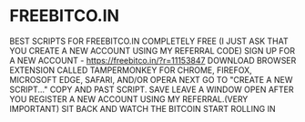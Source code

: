 # FREEBITCO.IN
BEST SCRIPTS FOR FREEBITCO.IN COMPLETELY FREE (I JUST ASK THAT YOU CREATE A NEW ACCOUNT USING MY REFERRAL CODE)
SIGN UP FOR A NEW ACCOUNT - https://freebitco.in/?r=11153847
DOWNLOAD BROWSER EXTENSION CALLED TAMPERMONKEY FOR CHROME, FIREFOX, MICROSOFT EDGE, SAFARI, AND/OR OPERA NEXT
GO TO "CREATE A NEW SCRIPT..."
COPY AND PAST SCRIPT.
SAVE
LEAVE A WINDOW OPEN AFTER YOU REGISTER A NEW ACCOUNT USING MY REFERRAL.(VERY IMPORTANT)
SIT BACK AND WATCH THE BITCOIN START ROLLING IN
